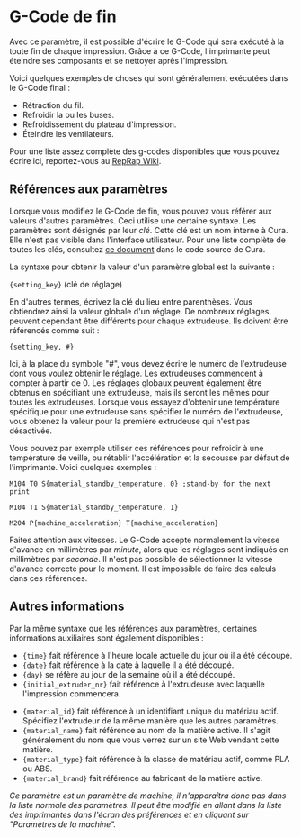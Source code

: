 G-Code de fin
====
Avec ce paramètre, il est possible d'écrire le G-Code qui sera exécuté à la toute fin de chaque impression. Grâce à ce G-Code, l'imprimante peut éteindre ses composants et se nettoyer après l'impression.

Voici quelques exemples de choses qui sont généralement exécutées dans le G-Code final :

* Rétraction du fil.
* Refroidir la ou les buses.
* Refroidissement du plateau d'impression.
* Éteindre les ventilateurs.

Pour une liste assez complète des g-codes disponibles que vous pouvez écrire ici, reportez-vous au [RepRap Wiki](https://reprap.org/wiki/G-code).

Références aux paramètres
----
Lorsque vous modifiez le G-Code de fin, vous pouvez vous référer aux valeurs d'autres paramètres. Ceci utilise une certaine syntaxe. Les paramètres sont désignés par leur *clé*. Cette clé est un nom interne à Cura. Elle n'est pas visible dans l'interface utilisateur. Pour une liste complète de toutes les clés, consultez [ce document](https://github.com/Ultimaker/Cura/blob/master/resources/definitions/fdmprinter.def.json) dans le code source de Cura.

La syntaxe pour obtenir la valeur d'un paramètre global est la suivante :

`{setting_key}` (clé de réglage)

En d'autres termes, écrivez la clé du lieu entre parenthèses. Vous obtiendrez ainsi la valeur globale d'un réglage. De nombreux réglages peuvent cependant être différents pour chaque extrudeuse. Ils doivent être référencés comme suit :

`{setting_key, #}`

Ici, à la place du symbole "#", vous devez écrire le numéro de l'extrudeuse dont vous voulez obtenir le réglage. Les extrudeuses commencent à compter à partir de 0. Les réglages globaux peuvent également être obtenus en spécifiant une extrudeuse, mais ils seront les mêmes pour toutes les extrudeuses. Lorsque vous essayez d'obtenir une température spécifique pour une extrudeuse sans spécifier le numéro de l'extrudeuse, vous obtenez la valeur pour la première extrudeuse qui n'est pas désactivée.

Vous pouvez par exemple utiliser ces références pour refroidir à une température de veille, ou rétablir l'accélération et la secousse par défaut de l'imprimante. Voici quelques exemples :

`M104 T0 S{material_standby_temperature, 0} ;stand-by for the next print`

`M104 T1 S{material_standby_temperature, 1}`

`M204 P{machine_acceleration} T{machine_acceleration}`

Faites attention aux vitesses. Le G-Code accepte normalement la vitesse d'avance en millimètres par *minute*, alors que les réglages sont indiqués en millimètres par *seconde*. Il n'est pas possible de sélectionner la vitesse d'avance correcte pour le moment. Il est impossible de faire des calculs dans ces références.

Autres informations
----
Par la même syntaxe que les références aux paramètres, certaines informations auxiliaires sont également disponibles :

* `{time}` fait référence à l'heure locale actuelle du jour où il a été découpé.
* `{date}` fait référence à la date à laquelle il a été découpé.
* `{day}` se réfère au jour de la semaine où il a été découpé.
* `{initial_extruder_nr}` fait référence à l'extrudeuse avec laquelle l'impression commencera.
<!--if cura_version>=4.12-->
* `{material_id}` fait référence à un identifiant unique du matériau actif. Spécifiez l'extrudeur de la même manière que les autres paramètres.
* `{material_name}` fait référence au nom de la matière active. Il s'agit généralement du nom que vous verrez sur un site Web vendant cette matière.
* `{material_type}` fait référence à la classe de matériau actif, comme PLA ou ABS.
* `{material_brand}` fait référence au fabricant de la matière active.
<!--endif-->

*Ce paramètre est un paramètre de machine, il n'apparaîtra donc pas dans la liste normale des paramètres. Il peut être modifié en allant dans la liste des imprimantes dans l'écran des préférences et en cliquant sur "Paramètres de la machine".*
